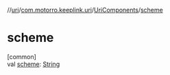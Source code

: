 //[uri](../../../index.md)/[com.motorro.keeplink.uri](../index.md)/[UriComponents](index.md)/[scheme](scheme.md)

# scheme

[common]\
val [scheme](scheme.md): [String](https://kotlinlang.org/api/latest/jvm/stdlib/kotlin/-string/index.html)
